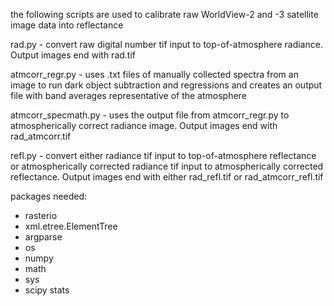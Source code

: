 the following scripts are used to calibrate raw WorldView-2 and -3 satellite image data into reflectance 

rad.py - convert raw digital number tif input to top-of-atmosphere radiance. Output images end with rad.tif <br>

atmcorr_regr.py - uses .txt files of manually collected spectra from an image to run dark object subtraction and regressions and creates an output file with band averages representative of the atmosphere <br>

atmcorr_specmath.py - uses the output file from atmcorr_regr.py to atmospherically correct radiance image. Output images end with rad_atmcorr.tif <br>

refl.py - convert either radiance tif input to top-of-atmosphere reflectance or atmospherically corrected radiance tif input  to atmospherically corrected reflectance. Output images end with either rad_refl.tif or rad_atmcorr_refl.tif <br>


packages needed:
- rasterio
- xml.etree.ElementTree
- argparse
- os
- numpy
- math
- sys
- scipy stats
